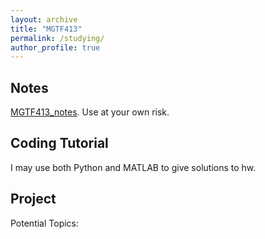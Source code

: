 ```yaml
---
layout: archive
title: "MGTF413"
permalink: /studying/
author_profile: true
---
```


## Notes
[MGTF413_notes](../file/Notes/MGTF413_notes.pdf). Use at your own risk.

## Coding Tutorial
I may use both Python and MATLAB to give solutions to hw.

## Project
Potential Topics: